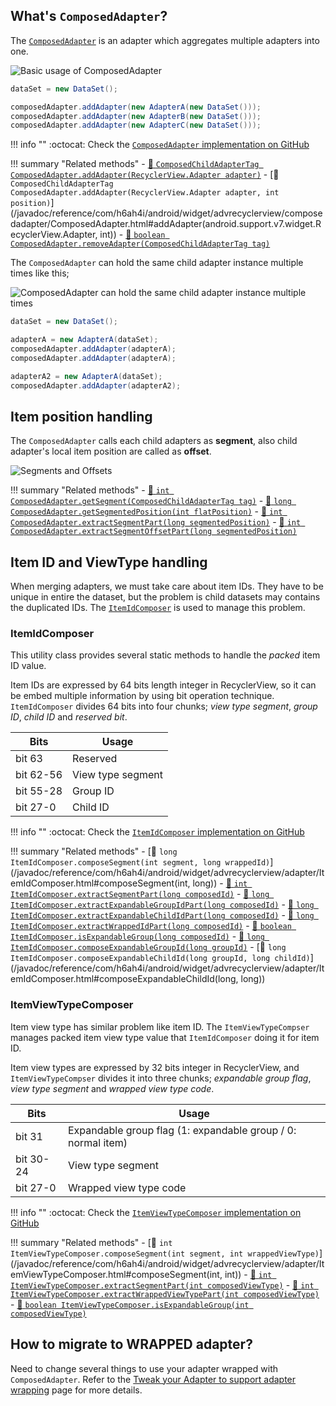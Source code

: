 
## What's `ComposedAdapter`?

The [`ComposedAdapter`](https://github.com/h6ah4i/android-advancedrecyclerview/blob/master/library/src/main/java/com/h6ah4i/android/widget/advrecyclerview/composedadapter/ComposedAdapter.java) is an adapter which aggregates multiple adapters into one.

![Basic usage of ComposedAdapter](../images/block-diagram-composed-adapter.png)

```java
dataSet = new DataSet();

composedAdapter.addAdapter(new AdapterA(new DataSet()));
composedAdapter.addAdapter(new AdapterB(new DataSet()));
composedAdapter.addAdapter(new AdapterC(new DataSet()));
```

!!! info ""
    :octocat: Check the [`ComposedAdapter` implementation on GitHub](https://github.com/h6ah4i/android-advancedrecyclerview/blob/master/library/src/main/java/com/h6ah4i/android/widget/advrecyclerview/composedadapter/ComposedAdapter.java)

!!! summary "Related methods"
    - [:blue_book: `ComposedChildAdapterTag ComposedAdapter.addAdapter(RecyclerView.Adapter adapter)`](/javadoc/reference/com/h6ah4i/android/widget/advrecyclerview/composedadapter/ComposedAdapter.html#addAdapter(android.support.v7.widget.RecyclerView.Adapter))
    - [:blue_book: `ComposedChildAdapterTag ComposedAdapter.addAdapter(RecyclerView.Adapter adapter, int position)`](/javadoc/reference/com/h6ah4i/android/widget/advrecyclerview/composedadapter/ComposedAdapter.html#addAdapter(android.support.v7.widget.RecyclerView.Adapter, int))
    - [:blue_book: `boolean ComposedAdapter.removeAdapter(ComposedChildAdapterTag tag)`](/javadoc/reference/com/h6ah4i/android/widget/advrecyclerview/composedadapter/ComposedAdapter.html#removeAdapter(com.h6ah4i.android.widget.advrecyclerview.composedadapter.ComposedChildAdapterTag))


The `ComposedAdapter` can hold the same child adapter instance multiple times like this;

![ComposedAdapter can hold the same child adapter instance multiple times](../images/block-diagram-composed-adapter-2.png)

```java
dataSet = new DataSet();

adapterA = new AdapterA(dataSet);
composedAdapter.addAdapter(adapterA);
composedAdapter.addAdapter(adapterA);

adapterA2 = new AdapterA(dataSet);
composedAdapter.addAdapter(adapterA2);
```

## Item position handling

The `ComposedAdapter` calls each child adapters as **segment**, also child adapter's local item position are called as **offset**.

![Segments and Offsets](../images/block-diagram-composed-adapter-3.png)

!!! summary "Related methods"
    - [:blue_book: `int ComposedAdapter.getSegment(ComposedChildAdapterTag tag)`](/javadoc/reference/com/h6ah4i/android/widget/advrecyclerview/composedadapter/ComposedAdapter.html#getSegment(com.h6ah4i.android.widget.advrecyclerview.composedadapter.ComposedChildAdapterTag))
    - [:blue_book: `long ComposedAdapter.getSegmentedPosition(int flatPosition)`](/javadoc/reference/com/h6ah4i/android/widget/advrecyclerview/composedadapter/ComposedAdapter.html#getSegmentedPosition(int))
    - [:blue_book: `int ComposedAdapter.extractSegmentPart(long segmentedPosition)`](/javadoc/reference/com/h6ah4i/android/widget/advrecyclerview/composedadapter/ComposedAdapter.html#extractSegmentPart(long))
    - [:blue_book: `int ComposedAdapter.extractSegmentOffsetPart(long segmentedPosition)`](/javadoc/reference/com/h6ah4i/android/widget/advrecyclerview/composedadapter/ComposedAdapter.html#extractSegmentOffsetPart(long))


## Item ID and ViewType handling

When merging adapters, we must take care about item IDs. They have to be unique in entire the dataset, but the problem is child datasets may contains the duplicated IDs. The [`ItemIdComposer`](https://github.com/h6ah4i/android-advancedrecyclerview/blob/master/library/src/main/java/com/h6ah4i/android/widget/advrecyclerview/adapter/ItemIdComposer.java) is used to manage this problem.

### ItemIdComposer

This utility class provides several static methods to handle the *packed* item ID value.

Item IDs are expressed by 64 bits length integer in RecyclerView, so it can be embed multiple information by using bit operation technique. `ItemIdComposer` divides 64 bits into four chunks; *view type segment*, *group ID*, *child ID* and *reserved bit*.

| Bits       | Usage             |
|------------|-------------------|
| bit 63     | Reserved          |
| bit 62-56  | View type segment |
| bit 55-28  | Group ID          |
| bit 27-0   | Child ID          |


!!! info ""
    :octocat: Check the [`ItemIdComposer` implementation on GitHub](https://github.com/h6ah4i/android-advancedrecyclerview/blob/master/library/src/main/java/com/h6ah4i/android/widget/advrecyclerview/adapter/ItemIdComposer.java)

!!! summary "Related methods"
    - [:blue_book: `long ItemIdComposer.composeSegment(int segment, long wrappedId)`](/javadoc/reference/com/h6ah4i/android/widget/advrecyclerview/adapter/ItemIdComposer.html#composeSegment(int, long))
    - [:blue_book: `int ItemIdComposer.extractSegmentPart(long composedId)`](/javadoc/reference/com/h6ah4i/android/widget/advrecyclerview/adapter/ItemIdComposer.html#extractSegmentPart(long))
    - [:blue_book: `long ItemIdComposer.extractExpandableGroupIdPart(long composedId)`](/javadoc/reference/com/h6ah4i/android/widget/advrecyclerview/adapter/ItemIdComposer.html#extractExpandableGroupIdPart(long))
    - [:blue_book: `long ItemIdComposer.extractExpandableChildIdPart(long composedId)`](/javadoc/reference/com/h6ah4i/android/widget/advrecyclerview/adapter/ItemIdComposer.html#extractExpandableChildIdPart(long))
    - [:blue_book: `long ItemIdComposer.extractWrappedIdPart(long composedId)`](/javadoc/reference/com/h6ah4i/android/widget/advrecyclerview/adapter/ItemIdComposer.html#extractWrappedIdPart(long))
    - [:blue_book: `boolean ItemIdComposer.isExpandableGroup(long composedId)`](/javadoc/reference/com/h6ah4i/android/widget/advrecyclerview/adapter/ItemIdComposer.html#isExpandableGroup(long))
    - [:blue_book: `long ItemIdComposer.composeExpandableGroupId(long groupId)`](/javadoc/reference/com/h6ah4i/android/widget/advrecyclerview/adapter/ItemIdComposer.html#composeExpandableGroupId(long))
    - [:blue_book: `long ItemIdComposer.composeExpandableChildId(long groupId, long childId)`](/javadoc/reference/com/h6ah4i/android/widget/advrecyclerview/adapter/ItemIdComposer.html#composeExpandableChildId(long, long))



### ItemViewTypeComposer

Item view type has similar problem like item ID. The `ItemViewTypeCompser` manages packed item view type value that `ItemIdComposer` doing it for item ID.

Item view types are expressed by 32 bits integer in RecyclerView, and `ItemViewTypeCompser` divides it into three chunks; *expandable group flag*, *view type segment* and *wrapped view type code*.


| Bits       | Usage                  |
|------------|------------------------|
| bit 31     | Expandable group flag  (1: expandable group / 0: normal item) |
| bit 30-24  | View type segment      |
| bit 27-0   | Wrapped view type code |


!!! info ""
    :octocat: Check the [`ItemViewTypeComposer` implementation on GitHub](https://github.com/h6ah4i/android-advancedrecyclerview/blob/master/library/src/main/java/com/h6ah4i/android/widget/advrecyclerview/adapter/ItemViewTypeComposer.java)

!!! summary "Related methods"
    - [:blue_book: `int ItemViewTypeComposer.composeSegment(int segment, int wrappedViewType)`](/javadoc/reference/com/h6ah4i/android/widget/advrecyclerview/adapter/ItemViewTypeComposer.html#composeSegment(int, int))
    - [:blue_book: `int ItemViewTypeComposer.extractSegmentPart(int composedViewType)`](/javadoc/reference/com/h6ah4i/android/widget/advrecyclerview/adapter/ItemViewTypeComposer.html#extractSegmentPart(int))
    - [:blue_book: `int ItemViewTypeComposer.extractWrappedViewTypePart(int composedViewType)`](/javadoc/reference/com/h6ah4i/android/widget/advrecyclerview/adapter/ItemViewTypeComposer.html#extractWrappedViewTypePart(int))
    - [:blue_book: `boolean ItemViewTypeComposer.isExpandableGroup(int composedViewType)`](/javadoc/reference/com/h6ah4i/android/widget/advrecyclerview/adapter/ItemViewTypeComposer.html#isExpandableGroup(int))


## How to migrate to **WRAPPED** adapter?

Need to change several things to use your adapter wrapped with `ComposedAdapter`. Refer to the [Tweak your Adapter to support adapter wrapping](/wrapper-adapter/migrate-to-wrapped-adapter) page for more details.
